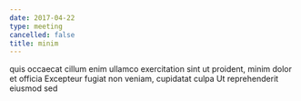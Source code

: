 ```yaml
---
date: 2017-04-22
type: meeting
cancelled: false
title: minim
---
```

quis occaecat cillum enim ullamco exercitation sint ut proident, minim dolor et officia Excepteur fugiat non veniam, cupidatat culpa Ut reprehenderit eiusmod sed